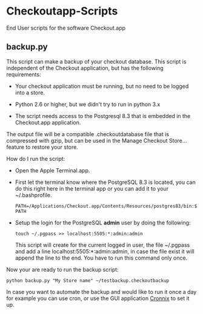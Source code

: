 Checkoutapp-Scripts
===================

End User scripts for the software Checkout.app


backup.py 
----------


This script can make a backup of your checkout database. This script is independent of the Checkout application, but has the following requirements:

* Your checkout application must be running, but no need to be logged into a store.

* Python 2.6 or higher, but we didn't try to run in python 3.x

* The script needs access to the Postgresql 8.3 that is embedded in the Checkout.app application.

The output file will be a compatible .checkoutdatabase file that is compressed with gzip, but can be used in the Manage Checkout Store... feature to restore your store.

How do I run the script:

* Open the Apple Terminal.app.
* First let the terminal know where the PostgreSQL 8.3 is located, you can do this right here in the terminal app or you can add it to your ~/.bashprofile.

    `PATH=/Applications/Checkout.app/Contents/Resources/postgres83/bin:$PATH`

* Setup the login for the PostgreSQL **admin** user by doing the following:
 
    `touch ~/.pgpass >> localhost:5505:*:admin:admin`
    
  This script will create for the current logged in user, the file ~/.pgpass and add a line localhost:5505:*:admin:admin, in case the file exist it will append the line to the end.
  You have to run this command only once.
  
Now your are ready to run the backup script:

    python backup.py "My Store name" ~/testbackup.checkoutbackup
    
In case you want to automate the backup and would like to run it once a day for example you can use cron, or use the GUI application [Cronnix](http://code.google.com/p/cronnix/) to set it up.
  